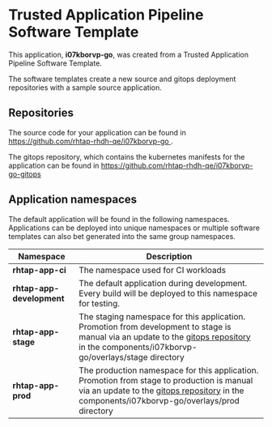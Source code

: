 # Trusted Application Pipeline Software Template

This application, **i07kborvp-go**, was created from a Trusted Application Pipeline Software Template.

The software templates create a new source and gitops deployment repositories with a sample source application. 

## Repositories

The source code for your application can be found in [https://github.com/rhtap-rhdh-qe/i07kborvp-go ](https://github.com/rhtap-rhdh-qe/i07kborvp-go ).
 
The gitops repository, which contains the kubernetes manifests for the application can be found in 
[https://github.com/rhtap-rhdh-qe/i07kborvp-go-gitops ](https://github.com/rhtap-rhdh-qe/i07kborvp-go-gitops ) 

## Application namespaces 

The default application will be found in the following namespaces. Applications can be deployed into unique namespaces or multiple software templates can also bet generated into the same group namespaces.  

|  Namespace   |  Description   |  
| -------- | -------- |
| **rhtap-app-ci** | The namespace used for CI workloads |
| **rhtap-app-development** | The default application during development. Every build will be deployed to this namespace for testing. |
| **rhtap-app-stage** | The staging namespace for this application. Promotion from development to stage is manual via an update to the [gitops repository](https://github.com/rhtap-rhdh-qe/i07kborvp-go-gitops ) in the components/i07kborvp-go/overlays/stage directory |
| **rhtap-app-prod** | The production namespace for this application. Promotion from stage to production is manual via an update to the [gitops repository](https://github.com/rhtap-rhdh-qe/i07kborvp-go-gitops ) in the components/i07kborvp-go/overlays/prod directory |
